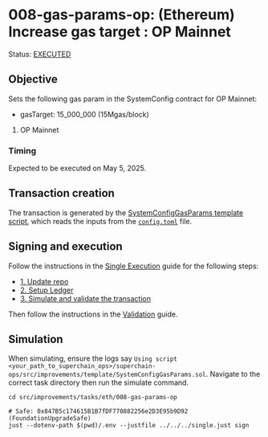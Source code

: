 # 008-gas-params-op: (Ethereum) Increase gas target : OP Mainnet

Status: [EXECUTED](https://etherscan.io/tx/0x19268ee4773853d9abd592e6d33e856dbdb3fe2cc0817a4a5323fa7432bdb92a)

## Objective

Sets the following gas param in the SystemConfig contract for OP Mainnet:
* gasTarget: 15_000_000 (15Mgas/block)

1. OP Mainnet

### Timing

Expected to be executed on May 5, 2025.

## Transaction creation

The transaction is generated by the [SystemConfigGasParams template script](../../../template/SystemConfigGasParams.sol),
which reads the inputs from the [`config.toml`](./config.toml) file.

## Signing and execution

Follow the instructions in the [Single Execution](../../../SINGLE.md) guide for the following steps:

- [1. Update repo](../../../SINGLE.md#1-update-repo)
- [2. Setup Ledger](../../../SINGLE.md#2-setup-ledger)
- [3. Simulate and validate the transaction](../../../SINGLE.md#3-simulate-and-validate-the-transaction)

Then follow the instructions in the [Validation](./VALIDATION.md) guide.

## Simulation

When simulating, ensure the logs say `Using script <your_path_to_superchain_ops>/superchain-ops/src/improvements/template/SystemConfigGasParams.sol`.
Navigate to the correct task directory then run the simulate command.

```
cd src/improvements/tasks/eth/008-gas-params-op

# Safe: 0x847B5c174615B1B7fDF770882256e2D3E95b9D92 (FoundationUpgradeSafe)
just --dotenv-path $(pwd)/.env --justfile ../../../single.just sign
```
